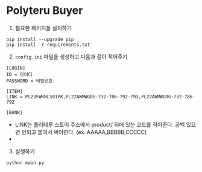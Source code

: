# Polyteru Buyer

1. 필요한 패키지들 설치하기

```
pip install --upgrade pip
pip install -r requirements.txt
```


2. `config.ini` 파일을 생성하고 다음과 같이 적어주기

```
[LOGIN]
ID = 아이디
PASSWORD = 비밀번호

[ITEM]
LINK = PL23FWKNLS01PK,PL22AWMWGDG-732-786-792-793,PL22AWMWGDG-732-786-792

[BANK]

```

- LINK는 폴리테루 스토어 주소에서 product/ 뒤에 있는 코드를 적어준다. 공백 있으면 안되고 붙여서 써야한다. (ex. AAAAA,BBBBB,CCCCC)
- 


3. 실행하기

```
python main.py
```